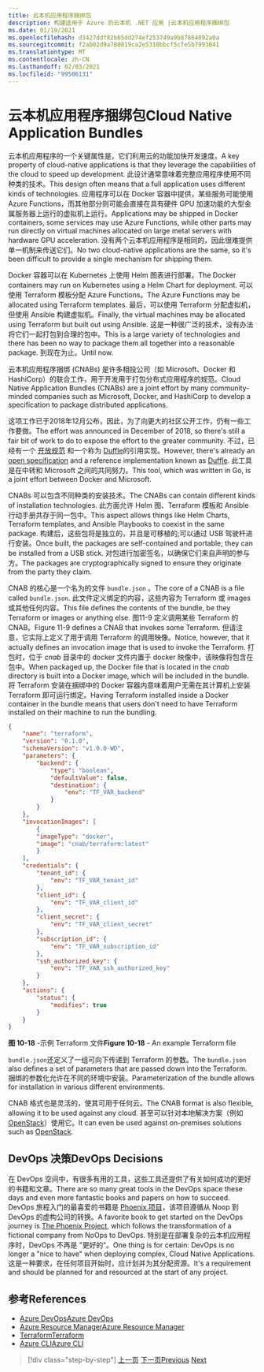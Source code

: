 ```yaml
---
title: 云本机应用程序捆绑包
description: 构建适用于 Azure 的云本机 .NET 应用 |云本机应用程序捆绑包
ms.date: 01/19/2021
ms.openlocfilehash: d3427ddf82b65dd274ef253749a9b87864092a0a
ms.sourcegitcommit: f2ab02d9a780819ca2e5310bbcf5cfe5b7993041
ms.translationtype: MT
ms.contentlocale: zh-CN
ms.lasthandoff: 02/03/2021
ms.locfileid: "99506131"
---
```

# <a name="cloud-native-application-bundles"></a><span data-ttu-id="7c186-103">云本机应用程序捆绑包</span><span class="sxs-lookup"><span data-stu-id="7c186-103">Cloud Native Application Bundles</span></span>

<span data-ttu-id="7c186-104">云本机应用程序的一个关键属性是，它们利用云的功能加快开发速度。</span><span class="sxs-lookup"><span data-stu-id="7c186-104">A key property of cloud-native applications is that they leverage the capabilities of the cloud to speed up development.</span></span> <span data-ttu-id="7c186-105">此设计通常意味着完整应用程序使用不同种类的技术。</span><span class="sxs-lookup"><span data-stu-id="7c186-105">This design often means that a full application uses different kinds of technologies.</span></span> <span data-ttu-id="7c186-106">应用程序可以在 Docker 容器中提供，某些服务可能使用 Azure Functions，而其他部分则可能会直接在具有硬件 GPU 加速功能的大型金属服务器上运行的虚拟机上运行。</span><span class="sxs-lookup"><span data-stu-id="7c186-106">Applications may be shipped in Docker containers, some services may use Azure Functions, while other parts may run directly on virtual machines allocated on large metal servers with hardware GPU acceleration.</span></span> <span data-ttu-id="7c186-107">没有两个云本机应用程序是相同的，因此很难提供单一机制来传送它们。</span><span class="sxs-lookup"><span data-stu-id="7c186-107">No two cloud-native applications are the same, so it's been difficult to provide a single mechanism for shipping them.</span></span>

<span data-ttu-id="7c186-108">Docker 容器可以在 Kubernetes 上使用 Helm 图表进行部署。</span><span class="sxs-lookup"><span data-stu-id="7c186-108">The Docker containers may run on Kubernetes using a Helm Chart for deployment.</span></span> <span data-ttu-id="7c186-109">可以使用 Terraform 模板分配 Azure Functions。</span><span class="sxs-lookup"><span data-stu-id="7c186-109">The Azure Functions may be allocated using Terraform templates.</span></span> <span data-ttu-id="7c186-110">最后，可以使用 Terraform 分配虚拟机，但使用 Ansible 构建虚拟机。</span><span class="sxs-lookup"><span data-stu-id="7c186-110">Finally, the virtual machines may be allocated using Terraform but built out using Ansible.</span></span> <span data-ttu-id="7c186-111">这是一种很广泛的技术，没有办法将它们一起打包到合理的包中。</span><span class="sxs-lookup"><span data-stu-id="7c186-111">This is a large variety of technologies and there has been no way to package them all together into a reasonable package.</span></span> <span data-ttu-id="7c186-112">到现在为止。</span><span class="sxs-lookup"><span data-stu-id="7c186-112">Until now.</span></span>

<span data-ttu-id="7c186-113">云本机应用程序捆绑 (CNABs) 是许多相投公司（如 Microsoft、Docker 和 HashiCorp）的联合工作，用于开发用于打包分布式应用程序的规范。</span><span class="sxs-lookup"><span data-stu-id="7c186-113">Cloud Native Application Bundles (CNABs) are a joint effort by many community-minded companies such as Microsoft, Docker, and HashiCorp to develop a specification to package distributed applications.</span></span>

<span data-ttu-id="7c186-114">这项工作已于2018年12月公布，因此，为了向更大的社区公开工作，仍有一些工作要做。</span><span class="sxs-lookup"><span data-stu-id="7c186-114">The effort was announced in December of 2018, so there's still a fair bit of work to do to expose the effort to the greater community.</span></span> <span data-ttu-id="7c186-115">不过，已经有一个 [开放规范](https://github.com/deislabs/cnab-spec) 和一个称为 [Duffle](https://duffle.sh/)的引用实现。</span><span class="sxs-lookup"><span data-stu-id="7c186-115">However, there's already an [open specification](https://github.com/deislabs/cnab-spec) and a reference implementation known as [Duffle](https://duffle.sh/).</span></span> <span data-ttu-id="7c186-116">此工具是在中转和 Microsoft 之间的共同努力。</span><span class="sxs-lookup"><span data-stu-id="7c186-116">This tool, which was written in Go, is a joint effort between Docker and Microsoft.</span></span>

<span data-ttu-id="7c186-117">CNABs 可以包含不同种类的安装技术。</span><span class="sxs-lookup"><span data-stu-id="7c186-117">The CNABs can contain different kinds of installation technologies.</span></span> <span data-ttu-id="7c186-118">此方面允许 Helm 图、Terraform 模板和 Ansible 行动手册共存于同一包中。</span><span class="sxs-lookup"><span data-stu-id="7c186-118">This aspect allows things like Helm Charts, Terraform templates, and Ansible Playbooks to coexist in the same package.</span></span> <span data-ttu-id="7c186-119">构建后，这些包将是独立的，并且是可移植的;可以通过 USB 驾驶杆进行安装。</span><span class="sxs-lookup"><span data-stu-id="7c186-119">Once built, the packages are self-contained and portable; they can be installed from a USB stick.</span></span>  <span data-ttu-id="7c186-120">对包进行加密签名，以确保它们来自声明的参与方。</span><span class="sxs-lookup"><span data-stu-id="7c186-120">The packages are cryptographically signed to ensure they originate from the party they claim.</span></span>

<span data-ttu-id="7c186-121">CNAB 的核心是一个名为的文件 `bundle.json` 。</span><span class="sxs-lookup"><span data-stu-id="7c186-121">The core of a CNAB is a file called `bundle.json`.</span></span> <span data-ttu-id="7c186-122">此文件定义绑定的内容，这些内容为 Terraform 或 images 或其他任何内容。</span><span class="sxs-lookup"><span data-stu-id="7c186-122">This file defines the contents of the bundle, be they Terraform or images or anything else.</span></span> <span data-ttu-id="7c186-123">图11-9 定义调用某些 Terraform 的 CNAB。</span><span class="sxs-lookup"><span data-stu-id="7c186-123">Figure 11-9 defines a CNAB that invokes some Terraform.</span></span> <span data-ttu-id="7c186-124">但请注意，它实际上定义了用于调用 Terraform 的调用映像。</span><span class="sxs-lookup"><span data-stu-id="7c186-124">Notice, however, that it actually defines an invocation image that is used to invoke the Terraform.</span></span> <span data-ttu-id="7c186-125">打包时，位于 *cnab* 目录中的 docker 文件内置于 docker 映像中，该映像将包含在包中。</span><span class="sxs-lookup"><span data-stu-id="7c186-125">When packaged up, the Docker file that is located in the *cnab* directory is built into a Docker image, which will be included in the bundle.</span></span> <span data-ttu-id="7c186-126">将 Terraform 安装在捆绑中的 Docker 容器内意味着用户无需在其计算机上安装 Terraform 即可运行绑定。</span><span class="sxs-lookup"><span data-stu-id="7c186-126">Having Terraform installed inside a Docker container in the bundle means that users don't need to have Terraform installed on their machine to run the bundling.</span></span>

```json
{
    "name": "terraform",
    "version": "0.1.0",
    "schemaVersion": "v1.0.0-WD",
    "parameters": {
        "backend": {
            "type": "boolean",
            "defaultValue": false,
            "destination": {
                "env": "TF_VAR_backend"
            }
        }
    },
    "invocationImages": [
        {
        "imageType": "docker",
        "image": "cnab/terraform:latest"
        }
    ],
    "credentials": {
        "tenant_id": {
            "env": "TF_VAR_tenant_id"
        },
        "client_id": {
            "env": "TF_VAR_client_id"
        },
        "client_secret": {
            "env": "TF_VAR_client_secret"
        },
        "subscription_id": {
            "env": "TF_VAR_subscription_id"
        },
        "ssh_authorized_key": {
            "env": "TF_VAR_ssh_authorized_key"
        }
    },
    "actions": {
        "status": {
            "modifies": true
        }
    }
}
```

<span data-ttu-id="7c186-127">**图 10-18** -示例 Terraform 文件</span><span class="sxs-lookup"><span data-stu-id="7c186-127">**Figure 10-18** - An example Terraform file</span></span>

<span data-ttu-id="7c186-128">`bundle.json`还定义了一组可向下传递到 Terraform 的参数。</span><span class="sxs-lookup"><span data-stu-id="7c186-128">The `bundle.json` also defines a set of parameters that are passed down into the Terraform.</span></span> <span data-ttu-id="7c186-129">捆绑的参数化允许在不同的环境中安装。</span><span class="sxs-lookup"><span data-stu-id="7c186-129">Parameterization of the bundle allows for installation in various different environments.</span></span>

<span data-ttu-id="7c186-130">CNAB 格式也是灵活的，使其可用于任何云。</span><span class="sxs-lookup"><span data-stu-id="7c186-130">The CNAB format is also flexible, allowing it to be used against any cloud.</span></span> <span data-ttu-id="7c186-131">甚至可以针对本地解决方案（例如 [OpenStack](https://www.openstack.org/)）使用它。</span><span class="sxs-lookup"><span data-stu-id="7c186-131">It can even be used against on-premises solutions such as [OpenStack](https://www.openstack.org/).</span></span>

## <a name="devops-decisions"></a><span data-ttu-id="7c186-132">DevOps 决策</span><span class="sxs-lookup"><span data-stu-id="7c186-132">DevOps Decisions</span></span>

<span data-ttu-id="7c186-133">在 DevOps 空间中，有很多有用的工具，这些工具还提供了有关如何成功的更好的书籍和文章。</span><span class="sxs-lookup"><span data-stu-id="7c186-133">There are so many great tools in the DevOps space these days and even more fantastic books and papers on how to succeed.</span></span> <span data-ttu-id="7c186-134">DevOps 旅程入门的最喜爱的书籍是 [Phoenix 项目](https://www.oreilly.com/library/view/the-phoenix-project/9781457191350/)，该项目遵循从 Noop 到 DevOps 的虚构公司的转换。</span><span class="sxs-lookup"><span data-stu-id="7c186-134">A favorite book to get started on the DevOps journey is [The Phoenix Project](https://www.oreilly.com/library/view/the-phoenix-project/9781457191350/), which follows the transformation of a fictional company from NoOps to DevOps.</span></span> <span data-ttu-id="7c186-135">特别是在部署复杂的云本机应用程序时，DevOps 不再是 "更好的"。</span><span class="sxs-lookup"><span data-stu-id="7c186-135">One thing is for certain: DevOps is no longer a "nice to have" when deploying complex, Cloud Native Applications.</span></span> <span data-ttu-id="7c186-136">这是一种要求，在任何项目开始时，应计划并为其分配资源。</span><span class="sxs-lookup"><span data-stu-id="7c186-136">It's a requirement and should be planned for and resourced at the start of any project.</span></span>

## <a name="references"></a><span data-ttu-id="7c186-137">参考</span><span class="sxs-lookup"><span data-stu-id="7c186-137">References</span></span>

- [<span data-ttu-id="7c186-138">Azure DevOps</span><span class="sxs-lookup"><span data-stu-id="7c186-138">Azure DevOps</span></span>](https://azure.microsoft.com/services/devops/)
- [<span data-ttu-id="7c186-139">Azure Resource Manager</span><span class="sxs-lookup"><span data-stu-id="7c186-139">Azure Resource Manager</span></span>](/azure/azure-resource-manager/management/overview)
- [<span data-ttu-id="7c186-140">Terraform</span><span class="sxs-lookup"><span data-stu-id="7c186-140">Terraform</span></span>](https://www.terraform.io/)
- [<span data-ttu-id="7c186-141">Azure CLI</span><span class="sxs-lookup"><span data-stu-id="7c186-141">Azure CLI</span></span>](/cli/azure/)

>[!div class="step-by-step"]
><span data-ttu-id="7c186-142">[上一页](infrastructure-as-code.md)
>[下一页](summary.md)</span><span class="sxs-lookup"><span data-stu-id="7c186-142">[Previous](infrastructure-as-code.md)
[Next](summary.md)</span></span>
